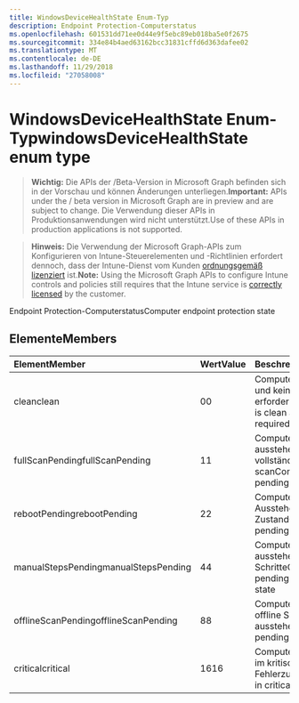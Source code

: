 ```yaml
---
title: WindowsDeviceHealthState Enum-Typ
description: Endpoint Protection-Computerstatus
ms.openlocfilehash: 601531dd71ee0d44e9f5ebc89eb018ba5e0f2675
ms.sourcegitcommit: 334e84b4aed63162bcc31831cffd6d363dafee02
ms.translationtype: MT
ms.contentlocale: de-DE
ms.lasthandoff: 11/29/2018
ms.locfileid: "27058008"
---
```

# <a name="windowsdevicehealthstate-enum-type"></a><span data-ttu-id="7a437-103">WindowsDeviceHealthState Enum-Typ</span><span class="sxs-lookup"><span data-stu-id="7a437-103">windowsDeviceHealthState enum type</span></span>

> <span data-ttu-id="7a437-104">**Wichtig:** Die APIs der /Beta-Version in Microsoft Graph befinden sich in der Vorschau und können Änderungen unterliegen.</span><span class="sxs-lookup"><span data-stu-id="7a437-104">**Important:** APIs under the / beta version in Microsoft Graph are in preview and are subject to change.</span></span> <span data-ttu-id="7a437-105">Die Verwendung dieser APIs in Produktionsanwendungen wird nicht unterstützt.</span><span class="sxs-lookup"><span data-stu-id="7a437-105">Use of these APIs in production applications is not supported.</span></span>

> <span data-ttu-id="7a437-106">**Hinweis:** Die Verwendung der Microsoft Graph-APIs zum Konfigurieren von Intune-Steuerelementen und -Richtlinien erfordert dennoch, dass der Intune-Dienst vom Kunden [ordnungsgemäß lizenziert](https://go.microsoft.com/fwlink/?linkid=839381) ist.</span><span class="sxs-lookup"><span data-stu-id="7a437-106">**Note:** Using the Microsoft Graph APIs to configure Intune controls and policies still requires that the Intune service is [correctly licensed](https://go.microsoft.com/fwlink/?linkid=839381) by the customer.</span></span>

<span data-ttu-id="7a437-107">Endpoint Protection-Computerstatus</span><span class="sxs-lookup"><span data-stu-id="7a437-107">Computer endpoint protection state</span></span>
## <a name="members"></a><span data-ttu-id="7a437-108">Elemente</span><span class="sxs-lookup"><span data-stu-id="7a437-108">Members</span></span>
|<span data-ttu-id="7a437-109">Element</span><span class="sxs-lookup"><span data-stu-id="7a437-109">Member</span></span>|<span data-ttu-id="7a437-110">Wert</span><span class="sxs-lookup"><span data-stu-id="7a437-110">Value</span></span>|<span data-ttu-id="7a437-111">Beschreibung</span><span class="sxs-lookup"><span data-stu-id="7a437-111">Description</span></span>|
|:---|:---|:---|
|<span data-ttu-id="7a437-112">clean</span><span class="sxs-lookup"><span data-stu-id="7a437-112">clean</span></span>|<span data-ttu-id="7a437-113">0</span><span class="sxs-lookup"><span data-stu-id="7a437-113">0</span></span>|<span data-ttu-id="7a437-114">Computer fehlerfrei ist und keine Aktion erforderlich ist</span><span class="sxs-lookup"><span data-stu-id="7a437-114">Computer is clean and no action is required</span></span>|
|<span data-ttu-id="7a437-115">fullScanPending</span><span class="sxs-lookup"><span data-stu-id="7a437-115">fullScanPending</span></span>|<span data-ttu-id="7a437-116">1</span><span class="sxs-lookup"><span data-stu-id="7a437-116">1</span></span>|<span data-ttu-id="7a437-117">Computer befindet sich in ausstehen und vollständigen scan</span><span class="sxs-lookup"><span data-stu-id="7a437-117">Computer is in pending full scan state</span></span>|
|<span data-ttu-id="7a437-118">rebootPending</span><span class="sxs-lookup"><span data-stu-id="7a437-118">rebootPending</span></span>|<span data-ttu-id="7a437-119">2</span><span class="sxs-lookup"><span data-stu-id="7a437-119">2</span></span>|<span data-ttu-id="7a437-120">Computer befindet sich in Ausstehender Neustart Zustand</span><span class="sxs-lookup"><span data-stu-id="7a437-120">Computer is in pending reboot state</span></span>|
|<span data-ttu-id="7a437-121">manualStepsPending</span><span class="sxs-lookup"><span data-stu-id="7a437-121">manualStepsPending</span></span>|<span data-ttu-id="7a437-122">4</span><span class="sxs-lookup"><span data-stu-id="7a437-122">4</span></span>|<span data-ttu-id="7a437-123">Computer befindet sich in ausstehen und manuelle Schritte</span><span class="sxs-lookup"><span data-stu-id="7a437-123">Computer is in pending manual steps state</span></span>|
|<span data-ttu-id="7a437-124">offlineScanPending</span><span class="sxs-lookup"><span data-stu-id="7a437-124">offlineScanPending</span></span>|<span data-ttu-id="7a437-125">8</span><span class="sxs-lookup"><span data-stu-id="7a437-125">8</span></span>|<span data-ttu-id="7a437-126">Computer befindet sich in offline Scan ausstehen</span><span class="sxs-lookup"><span data-stu-id="7a437-126">Computer is in pending offline scan state</span></span>|
|<span data-ttu-id="7a437-127">critical</span><span class="sxs-lookup"><span data-stu-id="7a437-127">critical</span></span>|<span data-ttu-id="7a437-128">16</span><span class="sxs-lookup"><span data-stu-id="7a437-128">16</span></span>|<span data-ttu-id="7a437-129">Computer befindet sich im kritischen Fehlerzustand</span><span class="sxs-lookup"><span data-stu-id="7a437-129">Computer is in critical failure state</span></span>|





